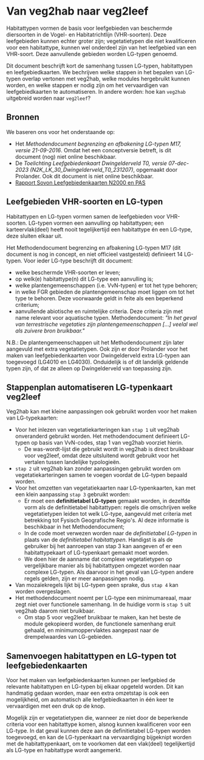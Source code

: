 # Van veg2hab naar veg2leef

Habitattypen vormen de basis voor leefgebieden van beschermde diersoorten in de Vogel- en Habitatrichtlijn (VHR-soorten). Deze leefgebieden kunnen echter groter zijn; vegetatietypen die niet kwalificeren voor een habitattype, kunnen wel onderdeel zijn van het leefgebied van een VHR-soort. Deze aanvullende gebieden worden LG-typen genoemd.

Dit document beschrijft kort de samenhang tussen LG-typen, habitattypen en leefgebiedkaarten. We bechrijven welke stappen in het bepalen van LG-typen overlap vertonen met veg2hab, welke modules hergebruikt kunnen worden, en welke stappen er nodig zijn om het vervaardigen van leefgebiedkaarten te automatiseren. In andere worden: hoe kan `veg2hab` uitgebreid worden naar `veg2leef`?


## Bronnen
We baseren ons voor het onderstaande op:
- Het *Methodendocument begrenzing en afbakening LG-typen M17, versie 21-09-2016*. Omdat het een conceptversie betreft, is dit document (nog) niet online beschikbaar.
- De *Toelichting Leefgebiedenkaart Dwingelderveld T0, versie 07-dec-2023 (N2K_LK_30_Dwingelderveld_T0_231207)*, opgemaakt door Prolander. Ook dit document is niet online beschikbaar.
- [Rapport Sovon Leefgebiedenkaarten N2000 en PAS](https://www.bij12.nl/wp-content/uploads/2023/11/Rapport-Sovon-2016-21-Leefgebiedenkaarten-N2000-PAS.pdf)


## Leefgebieden VHR-soorten en LG-typen
Habitattypen en LG-typen vormen samen de leefgebieden voor VHR-soorten. LG-typen vormen een aanvulling op habitattypen; een karteervlak(deel) heeft nooit tegelijkertijd een habitattype én een LG-type, deze sluiten elkaar uit.

Het Methodendocument begrenzing en afbakening LG-typen M17 (dit document is nog in concept, en niet officieel vastgesteld) definieert 14 LG-typen. Voor ieder LG-type beschrijft dit document:
- welke beschermde VHR-soorten er leven;
- op welk(e) habitattype(n) dit LG-type een aanvulling is;
- welke plantengemeenschappen (i.e. VvN-typen) er tot het type behoren;
- in welke FGR gebieden de plantengemeenschap moet liggen om tot het type te behoren. Deze voorwaarde geldt in feite als een beperkend criterium;
- aanvullende abiotische en ruimtelijke criteria. Deze criteria zijn met name relevant voor aquatische typen. Methodendocument: *"In het geval van terrestrische vegetaties zijn plantengemeenschappen [...] veelal wel als zuivere bron bruikbaar."*

N.B.: De plantengemeenschappen uit het Methodendocument zijn later aangevuld met extra vegetatietypen. Ook zijn er door Prolander voor het maken van leefgebiedenkaarten voor Dwingelderveld extra LG-typen aan toegevoegd (LG4010 en LG4030). Onduidelijk is of dit landelijk geldende typen zijn, of dat ze alleen op Dwingelderveld van toepassing zijn.


## Stappenplan automatiseren LG-typenkaart veg2leef
Veg2hab kan met kleine aanpassingen ook gebruikt worden voor het maken van LG-typekaarten:
- Voor het inlezen van vegetatiekarteringen kan `stap 1` uit veg2hab onveranderd gebruikt worden. Het methodendocument definieert LG-typen op basis van VvN-codes, stap 1 van veg2hab voorziet hierin.
  - De was-wordt-lijst die gebruikt wordt in veg2hab is direct bruikbaar voor veg2leef, omdat deze uitsluitend wordt gebruikt voor het vertalen tussen landelijke typologieën.
- `stap 2` uit veg2hab kan zonder aanpassingen gebruikt worden om vegetatiekarteringen samen te voegen voordat de LG-typen bepaald worden.
- Voor het omzetten van vegetatiekaarten naar LG-typenkaarten, kan met een klein aanpassing `stap 3` gebruikt worden:
  - Er moet een **definitietabel LG-typen** gemaakt worden, in dezelfde vorm als de definitietabel habitattypen: regels die omschrijven welke vegetatietypen leiden tot welk LG-type, aangevuld met criteria met betrekking tot Fysisch Geografische Regio's. Al deze informatie is beschikbaar in het Methodendocument;
  - In de code moet verwezen worden naar de *definitietabel LG-typen* in plaats van de *definitietabel habitattypen*. Handigst is als de gebruiker bij het aanroepen van stap 3 kan aangeven of er een habitattypekaart of LG-typenkaart gemaakt moet worden.
  - We doen hier de aanname dat complexe vegetatietypen op vergelijkbare manier als bij habitattypen omgezet worden naar complexe LG-typen. Als daarvoor in het geval van LG-typen andere regels gelden, zijn er meer aanpassingen nodig.
- Van mozaïekregels lijkt bij LG-typen geen sprake, dus `stap 4` kan worden overgeslagen.
- Het methodendocument noemt per LG-type een minimumareaal, maar zegt niet over functionele samenhang. In de huidige vorm is `stap 5` uit veg2hab daarom niet bruikbaar. 
  - Om stap 5 voor veg2leef bruikbaar te maken, kan het beste de module gekopieerd worden, de functionele samenhang eruit gehaald, en minimumoppervlaktes aangepast naar de drempelwaardes van LG-gebieden.


## Samenvoegen habitattypen en LG-typen tot leefgebiedenkaarten
Voor het maken van leefgebiedenkaarten kunnen per leefgebied de relevante habitattypen en LG-typen bij elkaar opgeteld worden. Dit kan handmatig gedaan worden, maar een extra omzetstap is ook een mogelijkheid, om automatisch alle leefgebiedkaarten in één keer te vervaardigen met een druk op de knop.

Mogelijk zijn er vegetatietypen die, wanneer ze niet door de beperkende criteria voor een habitattype komen, alsnog kunnen kwalificeren voor een LG-type. In dat geval kunnen deze aan de definitietabel LG-typen worden toegevoegd, en kan de LG-typenkaart na vervaardiging bijgeknipt worden met de habitattypenkaart, om te voorkomen dat een vlak(deel) tegelijkertijd als LG-type en habitattype wordt aangemerkt.
